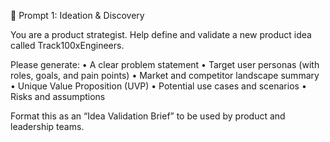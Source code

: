 🔹 Prompt 1: Ideation & Discovery

You are a product strategist. Help define and validate a new product idea called Track100xEngineers.

Please generate:
	•	A clear problem statement
	•	Target user personas (with roles, goals, and pain points)
	•	Market and competitor landscape summary
	•	Unique Value Proposition (UVP)
	•	Potential use cases and scenarios
	•	Risks and assumptions

Format this as an “Idea Validation Brief” to be used by product and leadership teams.
